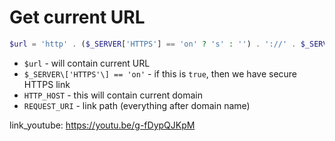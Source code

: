 # Get current URL

```php
$url = 'http' . ($_SERVER['HTTPS'] == 'on' ? 's' : '') . '://' . $_SERVER['HTTP_HOST'] . $_SERVER['REQUEST_URI'];
```

- `$url` - will contain current URL
- `$_SERVER\['HTTPS'\] == 'on'` - if this is `true`, then we have secure HTTPS link
- `HTTP_HOST` - this will contain current domain
- `REQUEST_URI` - link path (everything after domain name)


link_youtube: https://youtu.be/g-fDypQJKpM

